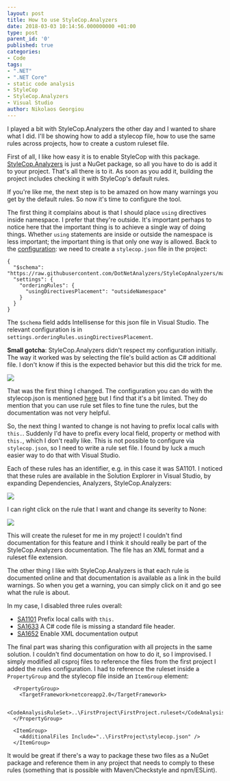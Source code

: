 ```yaml
---
layout: post
title: How to use StyleCop.Analyzers
date: 2018-03-03 10:14:56.000000000 +01:00
type: post
parent_id: '0'
published: true
categories:
- Code
tags:
- ".NET"
- ".NET Core"
- static code analysis
- StyleCop
- StyleCop.Analyzers
- Visual Studio
author: Nikolaos Georgiou
---
```


I played a bit with StyleCop.Analyzers the other day and I wanted to share what I did. I'll be showing how to add a stylecop file, how to use the same rules across projects, how to create a custom ruleset file.

<!--more-->

First of all, I like how easy it is to enable StyleCop with this package. <a href="https://github.com/DotNetAnalyzers/StyleCopAnalyzers">StyleCop.Analyzers</a> is just a NuGet package, so all you have to do is add it to your project. That's all there is to it. As soon as you add it, building the project includes checking it with StyleCop's default rules.

If you're like me, the next step is to be amazed on how many warnings you get by the default rules. So now it's time to configure the tool.

The first thing it complains about is that I should place <code>using</code> directives inside namespace. I prefer that they're outside. It's important perhaps to notice here that the important thing is to achieve a single way of doing things. Whether <code>using</code> statements are inside or outside the namespace is less important; the important thing is that only one way is allowed. Back to the <a href="https://github.com/DotNetAnalyzers/StyleCopAnalyzers/blob/master/documentation/Configuration.md">configuration</a>: we need to create a <code>stylecop.json</code> file in the project:

```
{
  "$schema": "https://raw.githubusercontent.com/DotNetAnalyzers/StyleCopAnalyzers/master/StyleCop.Analyzers/StyleCop.Analyzers/Settings/stylecop.schema.json",
  "settings": {
    "orderingRules": {
      "usingDirectivesPlacement": "outsideNamespace"
    }
  }
}
```

The <code>$schema</code> field adds Intellisense for this json file in Visual Studio. The relevant configuration is in <code>settings.orderingRules.usingDirectivesPlacement</code>.

<strong>Small gotcha</strong>: StyleCop.Analyzers didn't respect my configuration initially. The way it worked was by selecting the file's build action as C# additional file. I don't know if this is the expected behavior but this did the trick for me.

<img src="{{ site.baseurl }}/assets/2018/03/03/09_48_41-ub-parcelshops-microsoft-visual-studio.png" />

That was the first thing I changed. The configuration you can do with the stylecop.json is mentioned <a href="https://github.com/DotNetAnalyzers/StyleCopAnalyzers/blob/master/documentation/Configuration.md">here</a> but I find that it's a bit limited. They do mention that you can use rule set files to fine tune the rules, but the documentation was not very helpful.

So, the next thing I wanted to change is not having to prefix local calls with <code>this.</code>. Suddenly I'd have to prefix every local field, property or method with <code>this.</code>, which I don't really like. This is not possible to configure via <code>stylecop.json</code>, so I need to write a rule set file. I found by luck a much easier way to do that with Visual Studio.

Each of these rules has an identifier, e.g. in this case it was SA1101. I noticed that these rules are available in the Solution Explorer in Visual Studio, by expanding Dependencies, Analyzers, StyleCop.Analyzers:

<img src="{{ site.baseurl }}/assets/2018/03/03/09_54_54-ub-parcelshops-microsoft-visual-studio.png" />

I can right click on the rule that I want and change its severity to None:

<img src="{{ site.baseurl }}/assets/2018/03/03/09_56_30-ub-parcelshops-microsoft-visual-studio.png" />

This will create the ruleset for me in my project! I couldn't find documentation for this feature and I think it should really be part of the StyleCop.Analyzers documentation. The file has an XML format and a ruleset file extension.

The other thing I like with StyleCop.Analyzers is that each rule is documented online and that documentation is available as a link in the build warnings. So when you get a warning, you can simply click on it and go see what the rule is about.

In my case, I disabled three rules overall:
<ul>
<li><a href="https://github.com/DotNetAnalyzers/StyleCopAnalyzers/blob/master/documentation/SA1101.md">SA1101</a> Prefix local calls with <code>this.</code></li>
<li><a href="https://github.com/DotNetAnalyzers/StyleCopAnalyzers/blob/master/documentation/SA1633.md">SA1633</a> A C# code file is missing a standard file header.</li>
<li><a href="https://github.com/DotNetAnalyzers/StyleCopAnalyzers/blob/master/documentation/SA1652.md">SA1652</a> Enable XML documentation output</li>
</ul>

The final part was sharing this configuration with all projects in the same solution. I couldn't find documentation on how to do it, so I improvised. I simply modified all csproj files to reference the files from the first project I added the rules configuration. I had to reference the ruleset inside a <code>PropertyGroup</code> and the stylecop file inside an <code>ItemGroup</code> element:

```
  <PropertyGroup>
    <TargetFramework>netcoreapp2.0</TargetFramework>

  <CodeAnalysisRuleSet>..\FirstProject\FirstProject.ruleset</CodeAnalysisRuleSet>
  </PropertyGroup>

  <ItemGroup>
    <AdditionalFiles Include="..\FirstProject\stylecop.json" />
  </ItemGroup>
```

It would be great if there's a way to package these two files as a NuGet package and reference them in any project that needs to comply to these rules (something that is possible with Maven/Checkstyle and npm/ESLint).

